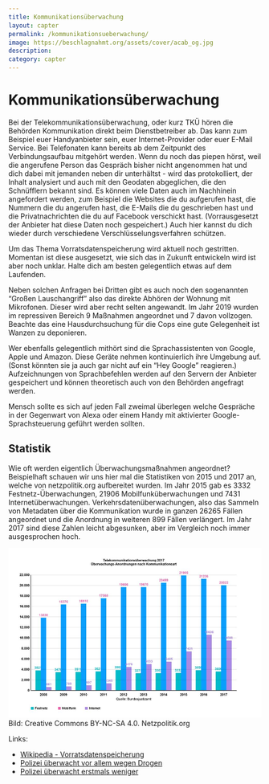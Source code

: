 ```yaml
---
title: Kommunikationsüberwachung
layout: capter
permalink: /kommunikationsueberwachung/
image: https://beschlagnahmt.org/assets/cover/acab_og.jpg
description: 
category: capter
---
```

# Kommunikationsüberwachung
Bei der Telekommunikationsüberwachung, oder kurz TKÜ hören die Behörden Kommunikation direkt beim Dienstbetreiber ab.
Das kann zum Beispiel euer Handyanbieter sein, euer Internet-Provider oder euer E-Mail Service.
Bei Telefonaten kann bereits ab dem Zeitpunkt des Verbindungsaufbau mitgehört werden. Wenn du noch das piepen hörst, weil die angerufene Person das Gespräch bisher nicht angenommen hat und dich dabei mit jemanden neben dir unterhältst - wird das protokolliert, der Inhalt analysiert und auch mit den Geodaten abgeglichen, die den Schnüfflern bekannt sind.
Es können viele Daten auch im Nachhinein angefordert werden, zum Beispiel die Websites die du aufgerufen hast, die Nummern die du angerufen hast, die E-Mails die du geschrieben hast und die Privatnachrichten die du auf Facebook verschickt hast.
(Vorrausgesetzt der Anbieter hat diese Daten noch gespeichert.)
Auch hier kannst du dich wieder durch verschiedene Verschlüsselungsverfahren schützen.

Um das Thema Vorratsdatenspeicherung wird aktuell noch gestritten.
Momentan ist diese ausgesetzt, wie sich das in Zukunft entwickeln wird ist aber noch unklar.
Halte dich am besten gelegentlich etwas auf dem Laufenden.

Neben solchen Anfragen bei Dritten gibt es auch noch den sogenannten “Großen Lauschangriff” also das direkte Abhören der Wohnung mit Mikrofonen.
Dieser wird aber recht selten angewandt.
Im Jahr 2019 wurden im repressiven Bereich 9 Maßnahmen angeordnet und 7 davon vollzogen.
Beachte das eine Hausdurchsuchung für die Cops eine gute Gelegenheit ist Wanzen zu deponieren.

Wer ebenfalls gelegentlich mithört sind die Sprachassistenten von Google, Apple und Amazon. Diese Geräte nehmen kontinuierlich ihre Umgebung auf.
(Sonst könnten sie ja auch gar nicht auf ein “Hey Google” reagieren.)
Aufzeichnungen von Sprachbefehlen werden auf den Servern der Anbieter gespeichert und können theoretisch auch von den Behörden angefragt werden.

Mensch sollte es sich auf jeden Fall zweimal überlegen welche Gespräche in der Gegenwart von Alexa oder einem Handy mit aktivierter Google-Sprachsteuerung geführt werden sollten.

## Statistik
Wie oft werden eigentlich Überwachungsmaßnahmen angeordnet?
Beispielhaft schauen wir uns hier mal die Statistiken von 2015 und 2017 an, welche von netzpolitik.org aufbereitet wurden.
Im Jahr 2015 gab es 3332 Festnetz-Überwachungen, 21906 Mobilfunküberwachungen und 7431 Internetüberwachungen. Verkehrsdatenüberwachungen, also das Sammeln von Metadaten über die Kommunikation wurde in ganzen 26265 Fällen angeordnet und die Anordnung in weiteren 899 Fällen verlängert.
Im Jahr 2017 sind diese Zahlen leicht abgesunken, aber im Vergleich noch immer ausgesprochen hoch.

![](../assets/posts/kommunikationsueberwachung.jpg)
Bild: Creative Commons BY-NC-SA 4.0. Netzpolitik.org

Links:

- [Wikipedia - Vorratsdatenspeicherung](https://de.wikipedia.org/wiki/Vorratsdatenspeicherung)
- [Polizei überwacht vor allem wegen Drogen](https://netzpolitik.org/2016/statistik-polizei-ueberwacht-weiterhin-vor-allem-wegen-drogen/)
- [Polizei überwacht erstmals weniger](https://netzpolitik.org/2019/ueberraschung-polizei-ueberwacht-erstmals-weniger-kommunikation/)
